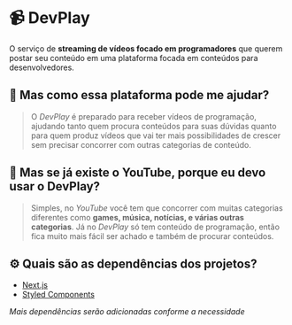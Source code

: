 # 📹 DevPlay
O serviço de **streaming de vídeos focado em programadores** que querem postar seu conteúdo em uma plataforma focada em conteúdos para desenvolvedores.

## 🤔 Mas como essa plataforma pode me ajudar?
> O *DevPlay* é preparado para receber vídeos de programação, ajudando tanto quem procura conteúdos para suas dúvidas quanto para quem produz vídeos que vai ter mais possibilidades de crescer sem precisar concorrer com outras categorias de conteúdo.

## 🤷 Mas se já existe o YouTube, porque eu devo usar o DevPlay?
> Simples, no *YouTube* você tem que concorrer com muitas categorias diferentes como **games, música, notícias, e várias outras categorias**. Já no *DevPlay* só tem conteúdo de programação, então fica muito mais fácil ser achado e também de procurar conteúdos.

## ⚙️ Quais são as dependências dos projetos?
- [Next.js](https://nextjs.org/)
- [Styled Components](https://styled-components.com/)

*Mais dependências serão adicionadas conforme a necessidade*
